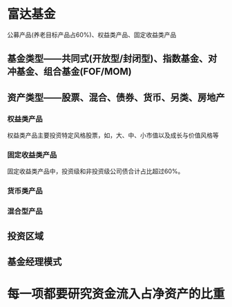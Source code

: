 # 富达基金
公募产品(养老目标产品占60%)、权益类产品、固定收益类产品
## 基金类型——共同式(开放型/封闭型)、指数基金、对冲基金、组合基金(FOF/MOM)


## 资产类型——股票、混合、债券、货币、另类、房地产
### 权益类产品
权益类产品主要投资特定风格股票，如，大、中、小市值以及成长与价值风格等
### 固定收益类产品
固定收益类产品中，投资级和非投资级公司债合计占比超过60%。
### 货币类产品
### 混合型产品
## 投资区域
## 基金经理模式
# 每一项都要研究资金流入占净资产的比重
